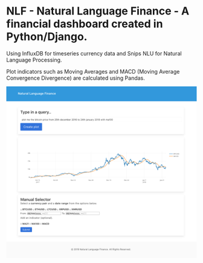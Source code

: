 # NLF - Natural Language Finance - A financial dashboard created in Python/Django.

Using InfluxDB for timeseries currency data and Snips NLU for Natural Language Processing.

Plot indicators such as Moving Averages and MACD (Moving Average Convergence Divergence) are calculated using Pandas.

![Preview](https://github.com/snedev/NLF/blob/master/preview.png)




